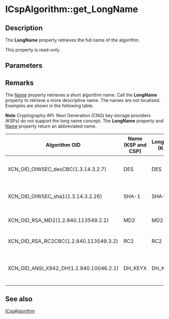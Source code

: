 # ICspAlgorithm::get_LongName

## Description

The **LongName** property retrieves the full name of the algorithm.

This property is read-only.

## Parameters

## Remarks

The [Name](https://learn.microsoft.com/windows/desktop/api/certenroll/nf-certenroll-icspalgorithm-get_name) property retrieves a short algorithm name. Call the **LongName** property to retrieve a more descriptive name. The names are not localized. Examples are shown in the following table.

**Note** Cryptography API: Next Generation (CNG) key storage providers (KSPs) do not support the long name concept. The **LongName** property and [Name](https://learn.microsoft.com/windows/desktop/api/certenroll/nf-certenroll-icspalgorithm-get_name) property return an abbreviated name.

| Algorithm OID | Name (KSP and CSP) | LongName (KSP) | LongName (CSP) |
| --- | --- | --- | --- |
| XCN_OID_OIWSEC_desCBC(1.3.14.3.2.7) | DES | DES | Data Encryption Standard (DES) |
| XCN_OID_OIWSEC_sha1(1.3.14.3.2.26) | SHA-1 | SHA-1 | Secure Hash Algorithm (SHA-1) |
| XCN_OID_RSA_MD2(1.2.840.113549.2.2) | MD2 | MD2 | Message Digest 2 (MD2) |
| XCN_OID_RSA_RC2CBC(1.2.840.113549.3.2) | RC2 | RC2 | RSA Data Security's RC2 |
| XCN_OID_ANSI_X942_DH(1.2.840.10046.2.1) | DH_KEYX | DH_KEYX | Diffie-Hellman Key Exchange Algorithm |

## See also

[ICspAlgorithm](https://learn.microsoft.com/windows/desktop/api/certenroll/nn-certenroll-icspalgorithm)